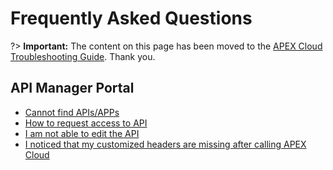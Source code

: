 # Frequently Asked Questions

?> **Important:** The content on this page has been moved to the [APEX Cloud Troubleshooting Guide](https://docs.developer.tech.gov.sg/docs/apex-cloud-troubleshooting-guide/). Thank you.

## API Manager Portal

- [Cannot find APIs/APPs](docs/faq/portal/cannot-find-api-app.md)
- [How to request access to API](docs/faq/portal/request-access-to-api.md)
- [I am not able to edit the API](docs/faq/portal/cannot-edit-api.md)
- [I noticed that my customized headers are missing after calling APEX Cloud](docs/faq/portal/my-customized-headers-are-missing)
